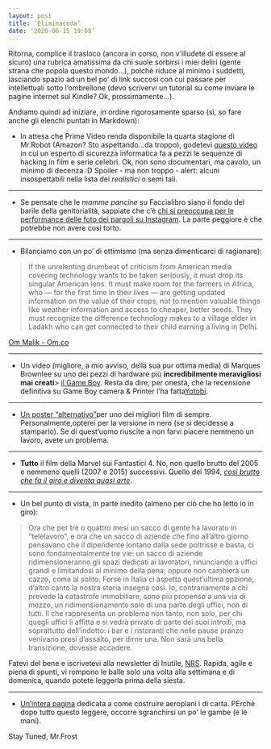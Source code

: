 ```yaml
---
layout: post
title: ‘Eliminacoda’
date: ‘2020-06-15 19:08’
---
```


Ritorna, complice il trasloco (ancora in corso, non v’illudete di essere al sicuro) una rubrica amatissima da chi suole sorbirsi i miei deliri (gente strana che popola questo mondo...), poichè riduce al minimo i suddetti, lasciando spazio ad un bel po’ di link succosi con cui passare per intellettuali sotto l’ombrellone (devo scrivervi un tutorial su come inviare le pagine internet sul Kindle? Ok, prossimamente...).

Andiamo quindi ad iniziare, in ordine rigorosamente sparso (sì, so fare anche gli elenchi puntati in Markdown):

- In attesa che Prime Video renda disponibile la quarta stagione di Mr.Robot (Amazon? Sto aspettando...da troppo), godetevi [questo video]( https://www.youtube.com/watch?feature=share&v=SZQz9tkEHIg&app=desktop ) in cui un esperto di sicurezza informatica fa a pezzi le sequenze di hacking in film e serie celebri. Ok, non sono documentari, ma cavolo, un minimo di decenza :D Spoiler - ma non troppo - alert: alcuni insospettabili nella lista dei *realistici* o semi tali.

---

-  Se pensate che le *mamme pancine* su Faccialibro siano il fondo del barile della genitorialità, sappiate che c’è [chi si preoccupa per le performance delle foto dei pargoli su Instagram]( https://medium.com/s/story/we-dont-judge-our-kids-by-the-likes-they-get-online-or-do-we-9f0f0cdd530b ). La parte peggiore è che potrebbe non avere cosi torto. 

---

- Bilanciamo con un po’ di ottimismo (ma senza dimenticarci di ragionare): 
 
> If the unrelenting drumbeat of criticism from American media covering technology wants to be taken seriously, it must drop its singular American lens. It must make room for the farmers in Africa, who — for the first time in their lives — are getting updated information on the value of their crops, not to mention valuable things like weather information and access to cheaper, better seeds. They must recognize the difference technology makes to a village elder in Ladakh who can get connected to their child earning a living in Delhi.

[Om Malik - Om.co](https://om.co/2020/02/20/facetime-with-techs-dual-reality/)

---

-  Un video (migliore, a mio avviso, della sua pur ottima media) di Marques Brownlee su uno dei pezzi di hardware più **incredibilmente meravigliosi mai creati**> [il Game Boy]( https://youtu.be/Oy8zSYKkczI). Resta da dire, per onestà, che la recensione definitiva su Game Boy camera & Printer l’ha fatta[Yotobi](https://youtu.be/1gwfxJhy_x0).

---

- [Un poster “alternativo”](https://studiokxx.com/Blade-Runner-FX)per uno dei migliori film di sempre. Personalmente,opterei per la versione in nero (se si decidesse a stamparlo). Se di quest’uomo riuscite a non farvi piacere nemmeno un lavoro, avete un problema.

---

- **Tutto** il film della Marvel sui Fantastici 4. No, non quello brutto del 2005 e nemmeno quelli (2007 e 2015) successivi. Quello del 1994, [*così brutto che fa il giro e diventa quasi arte*](https://www.youtube.com/watch?v=eN0FoR_FlZg&feature=share&app=desktop).

---

- Un bel punto di vista, in parte inedito (almeno per ciò che ho letto io in giro):

> Ora che per tre o quattro mesi un sacco di gente ha lavorato in “telelavoro”, e ora che un sacco di aziende che fino all’altro giorno pensavano che il dipendente lontano dalla sede poltrisse e basta, ci sono fondamentalmente tre vie: un sacco di aziende ridimensioneranno gli spazi dedicati ai lavoratori, rinunciando a uffici grandi e limitandosi al minimo della pena; oppure non cambierà un cazzo, come al solito. Forse in Italia ci aspetta quest’ultima opzione, d’altro canto la nostra storia insegna così. Io, contrariamente a chi prevede la catastrofe immobiliare, sono più propenso a una via di mezzo, un ridimensionamento solo di una parte degli uffici, non di tutti. Il che rappresenta un problema non tanto, non solo, per chi quegli uffici li affitta e si vedrà privato di parte dei suoi introiti, ma soprattutto dell’indotto: i bar e i ristoranti che nelle pause pranzo venivano presi d’assalto, per dirne una. Non sarà una bella transizione, dovesse accadere.

Fatevi del bene e iscrivetevi alla newsletter di Inutile, [NRS](https://nrs.substack.com). Rapida, agile e piena di spunti, vi rompono le balle solo una volta alla settimana e di domenica, quando potete leggerla prima della siesta.

---

- [Un’intera pagina](https://www.foldnfly.com/#/1-1-1-1-1-1-1-1-2) dedicata a come costruire aeroplani i di carta. PErchè dopo tutto questo leggere, occorre sgranchirsi un po’ le gambe (e le mani).

Stay Tuned, Mr.Frost
